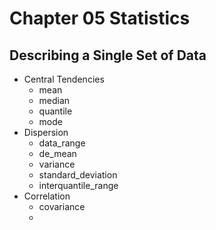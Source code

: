 # Chapter 05 Statistics

## Describing a Single Set of Data

* Central Tendencies
    * mean
    * median
    * quantile
    * mode
* Dispersion
    * data_range
    * de_mean
    * variance
    * standard_deviation
    * interquantile_range
* Correlation
    * covariance
    * 